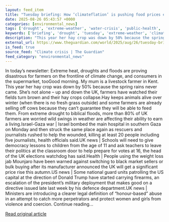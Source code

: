 ```yaml
---
layout: feed_item
title: "Tuesday briefing: How ‘climateflation’ is pushing food prices ever higher – and changing how we eat"
date: 2025-08-26 05:43:57 +0000
categories: [environmental_news]
tags: ['drought', 'extreme-weather', 'water-crisis', 'public-health', 'flooding', 'urgent', 'climate-health']
keywords: ['briefing', 'drought', 'tuesday', 'extreme-weather', 'climateflation', 'water-crisis', 'public-health', 'flooding']
description: "This year her hay crop was down by 50% because the spring rains never came"
external_url: https://www.theguardian.com/world/2025/aug/26/tuesday-briefing-how-climateflation-is-pushing-food-prices-ever-higher-and-changing-how-we-eat
is_feed: true
source_feed: "Climate crisis | The Guardian"
feed_category: "environmental_news"
---
```


In today’s newsletter: Extreme heat, droughts and floods are proving disastrous for farmers on the frontline of climate change, and consumers in the supermarket, tooGood morning. My mum is a livestock farmer in Kent. This year her hay crop was down by 50% because the spring rains never came. She’s not alone – up and down the UK, farmers have watched their fields turn brown and their hay crops collapse.Hay keeps animals alive over winter (when there is no fresh grass outside) and some farmers are already selling off cows because they can’t guarantee they will be able to feed them. From extreme drought to biblical floods, more than 80% of UK farmers are worried wild swings in weather are affecting their ability to earn a living.Israel-Gaza war | Israel bombed the main hospital in southern Gaza on Monday and then struck the same place again as rescuers and journalists rushed to help the wounded, killing at least 20 people including five journalists, health officials said.UK news | Schools will need to give democracy lessons to children from the age of 11 and ask teachers to leave their politics at the classroom door to help prepare for votes at 16, the head of the UK elections watchdog has said.Health | People using the weight loss jab Mounjaro have been warned against switching to black market sellers or bulk buying after its manufacturer announced the UK will get a significant price rise this autumn.US news | Some national guard units patrolling the US capital at the direction of Donald Trump have started carrying firearms, an escalation of the president’s military deployment that makes good on a directive issued late last week by his defence department.UK news | Ministers are introducing a clearer legal definition of “honour-based” abuse in an attempt to catch more perpetrators and protect women and girls from violence and coercion. Continue reading...

[Read original article](https://www.theguardian.com/world/2025/aug/26/tuesday-briefing-how-climateflation-is-pushing-food-prices-ever-higher-and-changing-how-we-eat)
